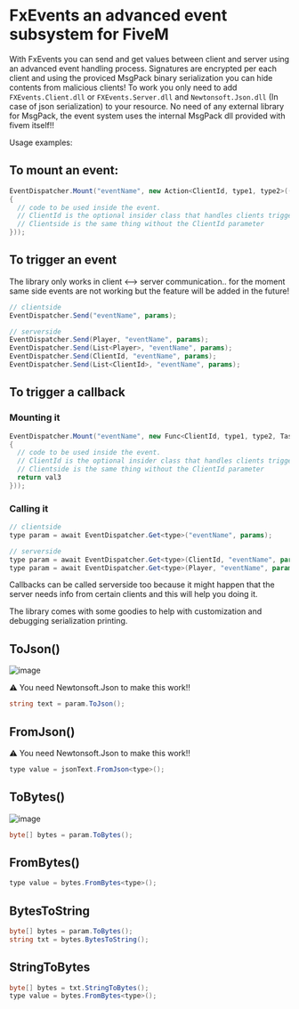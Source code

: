 # FxEvents an advanced event subsystem for FiveM

With FxEvents you can send and get values between client and server using an advanced event handling process. 
Signatures are encrypted per each client and using the proviced MsgPack binary serialization you can hide contents from malicious clients!
To work you only need to add `FXEvents.Client.dll` or `FXEvents.Server.dll` and `Newtonsoft.Json.dll` (In case of json serialization) to your resource.
No need of any external library for MsgPack, the event system uses the internal MsgPack dll provided with fivem itself!!

Usage examples:
 
## To mount an event:
```c#
EventDispatcher.Mount("eventName", new Action<ClientId, type1, type2>((source, val1, val2) =>    
{
  // code to be used inside the event.
  // ClientId is the optional insider class that handles clients triggering the event.. is like the "[FromSource] Player player" parameter but can be derived and handled as you want!!
  // Clientside is the same thing without the ClientId parameter
}));
```

## To trigger an event
The library only works in client <--> server communication.. for the moment same side events are not working but the feature will be added in the future!
```c#
// clientside
EventDispatcher.Send("eventName", params);

// serverside
EventDispatcher.Send(Player, "eventName", params);
EventDispatcher.Send(List<Player>, "eventName", params);
EventDispatcher.Send(ClientId, "eventName", params);
EventDispatcher.Send(List<ClientId>, "eventName", params);
```

## To trigger a callback
### Mounting it
```c#
EventDispatcher.Mount("eventName", new Func<ClientId, type1, type2, Task<returnType>>(async (source, val1, val2) =>    
{
  // code to be used inside the event.
  // ClientId is the optional insider class that handles clients triggering the event.. is like the "[FromSource] Player player" parameter but can be derived and handled as you want!!
  // Clientside is the same thing without the ClientId parameter
  return val3
}));
```
### Calling it
```c#
// clientside
type param = await EventDispatcher.Get<type>("eventName", params);

// serverside
type param = await EventDispatcher.Get<type>(ClientId, "eventName", params);
type param = await EventDispatcher.Get<type>(Player, "eventName", params);
```
Callbacks can be called serverside too because it might happen that the server needs info from certain clients and this will help you doing it.

The library comes with some goodies to help with customization and debugging serialization printing.

## ToJson() 
![image](https://user-images.githubusercontent.com/4005518/188593550-48891947-fb41-4ec1-894c-b429ca890361.png)

⚠️ You need Newtonsoft.Json to make this work!!
```c#
string text = param.ToJson();
```

## FromJson()
⚠️ You need Newtonsoft.Json to make this work!!
```c#
type value = jsonText.FromJson<type>();
```

## ToBytes()
![image](https://user-images.githubusercontent.com/4005518/188594841-3ea787d0-37f3-4b23-9ff7-cdb999d0d101.png)
```c#
byte[] bytes = param.ToBytes();
```

## FromBytes()
```c#
type value = bytes.FromBytes<type>();
```

## BytesToString
```c#
byte[] bytes = param.ToBytes();
string txt = bytes.BytesToString();
```

## StringToBytes
```c#
byte[] bytes = txt.StringToBytes();
type value = bytes.FromBytes<type>();
```
